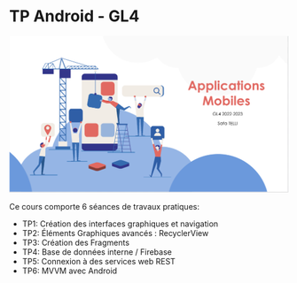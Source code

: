 # TP Android - GL4

![Screenshot](assets/intro.png)


Ce cours comporte 6 séances de travaux pratiques:

- TP1: Création des interfaces graphiques et navigation
- TP2: Éléments Graphiques avancés : RecyclerView
- TP3: Création des Fragments
- TP4: Base de données interne / Firebase
- TP5: Connexion à des services web REST
- TP6: MVVM avec Android